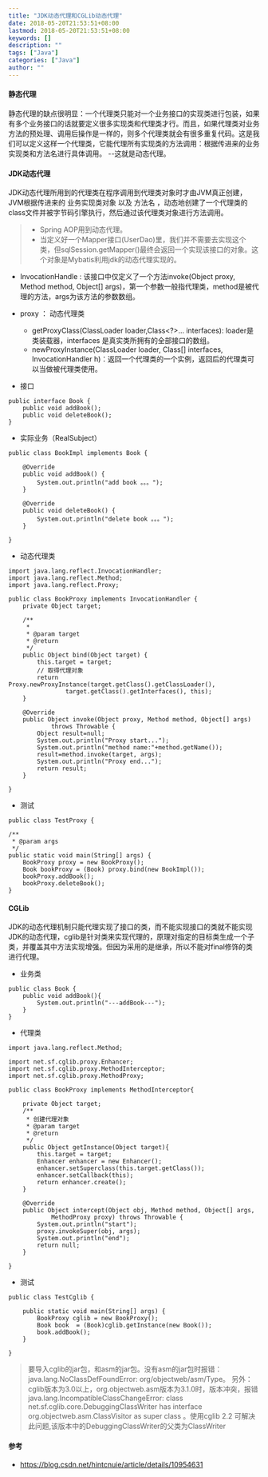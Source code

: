 ```yaml
---
title: "JDK动态代理和CGLib动态代理"
date: 2018-05-20T21:53:51+08:00
lastmod: 2018-05-20T21:53:51+08:00
keywords: []
description: ""
tags: ["Java"]
categories: ["Java"]
author: ""
---
```

#### 静态代理

静态代理的缺点很明显：一个代理类只能对一个业务接口的实现类进行包装，如果有多个业务接口的话就要定义很多实现类和代理类才行。而且，如果代理类对业务方法的预处理、调用后操作是一样的，则多个代理类就会有很多重复代码。这是我们可以定义这样一个代理类，它能代理所有实现类的方法调用：根据传进来的业务实现类和方法名进行具体调用。 --这就是动态代理。

#### JDK动态代理

JDK动态代理所用到的代理类在程序调用到代理类对象时才由JVM真正创建，JVM根据传进来的 业务实现类对象 以及 方法名 ，动态地创建了一个代理类的class文件并被字节码引擎执行，然后通过该代理类对象进行方法调用。

> * Spring AOP用到动态代理。
> * 当定义好一个Mapper接口(UserDao)里，我们并不需要去实现这个类，但sqlSession.getMapper()最终会返回一个实现该接口的对象。这个对象是Mybatis利用jdk的动态代理实现的。

* InvocationHandle : 该接口中仅定义了一个方法invoke(Object proxy, Method method, Object[] args)，第一个参数一般指代理类，method是被代理的方法，args为该方法的参数数组。
* proxy ： 动态代理类
    * getProxyClass(ClassLoader loader,Class<?>... interfaces): loader是类装载器，interfaces 是真实类所拥有的全部接口的数组。
    * newProxyInstance(ClassLoader loader, Class[] interfaces, InvocationHandler h)：返回一个代理类的一个实例，返回后的代理类可以当做被代理类使用。

* 接口

```
public interface Book {  
    public void addBook();  
    public void deleteBook();  
} 
```

* 实际业务（RealSubject）

```
public class BookImpl implements Book {  
  
    @Override  
    public void addBook() {  
        System.out.println("add book 。。。");   
    }  
  
    @Override  
    public void deleteBook() {  
        System.out.println("delete book 。。。");  
    }  
    
}  
```

* 动态代理类

```
import java.lang.reflect.InvocationHandler;  
import java.lang.reflect.Method;  
import java.lang.reflect.Proxy;  
  
public class BookProxy implements InvocationHandler {  
    private Object target;  
  
    /** 
     *  
     * @param target 
     * @return 
     */  
    public Object bind(Object target) {  
        this.target = target;  
        // 取得代理对象  
        return Proxy.newProxyInstance(target.getClass().getClassLoader(),  
                target.getClass().getInterfaces(), this);  
    }  
  
    @Override  
    public Object invoke(Object proxy, Method method, Object[] args)  
            throws Throwable {  
        Object result=null;  
        System.out.println("Proxy start...");  
        System.out.println("method name:"+method.getName());  
        result=method.invoke(target, args);  
        System.out.println("Proxy end...");  
        return result;  
    }  
  
}  
```

* 测试

```
public class TestProxy {  
  
/** 
 * @param args 
 */  
public static void main(String[] args) {  
    BookProxy proxy = new BookProxy();  
    Book bookProxy = (Book) proxy.bind(new BookImpl());  
    bookProxy.addBook();  
    bookProxy.deleteBook();  
}
```

#### CGLib

JDK的动态代理机制只能代理实现了接口的类，而不能实现接口的类就不能实现JDK的动态代理，cglib是针对类来实现代理的，原理对指定的目标类生成一个子类，并覆盖其中方法实现增强。但因为采用的是继承，所以不能对final修饰的类进行代理。

* 业务类

```
public class Book {
    public void addBook(){
        System.out.println("---addBook---");
    }
}

```

* 代理类

```
import java.lang.reflect.Method;

import net.sf.cglib.proxy.Enhancer;
import net.sf.cglib.proxy.MethodInterceptor;
import net.sf.cglib.proxy.MethodProxy;

public class BookProxy implements MethodInterceptor{
    
    private Object target;
    /**
     * 创建代理对象
     * @param target
     * @return
     */
    public Object getInstance(Object target){
        this.target = target;
        Enhancer enhancer = new Enhancer();
        enhancer.setSuperclass(this.target.getClass());
        enhancer.setCallback(this);
        return enhancer.create();
    }

    @Override
    public Object intercept(Object obj, Method method, Object[] args, 
            MethodProxy proxy) throws Throwable {
        System.out.println("start");
        proxy.invokeSuper(obj, args);
        System.out.println("end");
        return null;
    }

}

```

* 测试

```
public class TestCglib {

    public static void main(String[] args) {
        BookProxy cglib = new BookProxy();
        Book book  = (Book)cglib.getInstance(new Book());
        book.addBook(); 
    }

}
```

> 要导入cglib的jar包，和asm的jar包。没有asm的jar包时报错：java.lang.NoClassDefFoundError: org/objectweb/asm/Type。
> 另外：cglib版本为3.0以上，org.objectweb.asm版本为3.1.0时，版本冲突，报错java.lang.IncompatibleClassChangeError: class net.sf.cglib.core.DebuggingClassWriter has interface org.objectweb.asm.ClassVisitor as super class 。使用cglib 2.2 可解决此问题,该版本中的DebuggingClassWriter的父类为ClassWriter


#### 参考
* https://blog.csdn.net/hintcnuie/article/details/10954631

